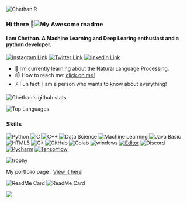 
<!---
chethanrraj90/chethanrraj90 is a ✨ special ✨ repository because its `README.md` (this file) appears on your GitHub profile.
You can click the Preview link to take a look at your changes.
--->

![Chethan R](https://github.com/HarshalGoyal/arshalGoyal/blob/main/Hello%20!!%20I%20am%20Harshal%20Goyal.-1.jpg)

### Hi there 👋![My Awesome readme](https://cdn.rawgit.com/sindresorhus/awesome/d7305f38d29fed78fa85652e3a63e154dd8e8829/media/badge.svg)

#### I am Chethan. A Machine Learning and Deep Learing enthusiast and a python developer. 


[![Instagram Link](https://img.shields.io/badge/Instagram/Harshal%20-%23E4405F.svg?&style=flat&logo=Instagram&logoColor=white)](https://www.instagram.com/goyalharshal916/)
[![Twitter Link](https://img.shields.io/badge/Twitter/Harshal%20-%23E4405F.svg?&style=flat&logo=Twitter&logoColor=white)](https://twitter.com/HarshalGoyal7)
[![linkedin Link](https://img.shields.io/badge/LinkedIn/Harshal%20-%23E4405F.svg?&style=flat&logo=LinkedIn&logoColor=white)](https://www.linkedin.com/in/harshal-goyal-184813194/)

- 🌱 I’m currently learning about the Natural Language Processing.
- 📫 How to reach me: [click on me!](mailto:goyalharshal916@gmail.com)
- ⚡ Fun fact: I am a person who wants to know about everything!



![Chethan's github stats](https://github-readme-stats.vercel.app/api?username=HarshalGoyal&count_private=true&show_icons=true&theme=tokyonight&bg_color=00000000)



![Top Languages](https://github-readme-stats.vercel.app/api/top-langs/?username=HarshalGoyal&bg_color=00000000&theme=synthwave)


### Skills
  
![Python](https://img.shields.io/badge/-Python-black?style=flat-square&logo=Python)
![C](https://img.shields.io/badge/-C-000?&logo=C)
![C++](https://img.shields.io/badge/-C++-00599C?style=flat-square&logo=c)
![Data Science](https://img.shields.io/badge/-Data%20Science-brightgreen)
![Machine Learning](https://img.shields.io/badge/-MachineLearning-blue?style=flat-oval&logo=machinelearning&logoColor=white)
![Java Basic](https://img.shields.io/badge/-Java_Basic-E34A86?style=flat-square&logo=java)
![HTML5](https://img.shields.io/badge/-HTML5-E34F26?style=flat-square&logo=html5&logoColor=white)
![Git](https://img.shields.io/badge/-Git-black?style=flat-square&logo=git&logoColor=white)
![GitHub](https://img.shields.io/badge/-GitHub-181717?style=flat-oval&logo=github&logoColor=white)
![Colab](https://img.shields.io/badge/-Colab-43853d?style=flat-oval&logo=colab&logoColor=white)
![windows](https://img.shields.io/badge/-blue?style=flat-square&logo=windows)
[![Editor](https://img.shields.io/badge/Editor-VSCode-blue?style=flat-square&logo=visual-studio-code&logoColor=white)](https://code.visualstudio.com/)
![Discord](https://img.shields.io/badge/-Discord-E01863?style=flat-square&logo=Discord&logoColor=white)
[![Pycharm](https://img.shields.io/badge/IDE-PyCharm-yellow?style=flat-square&logo=JetBrains)](https://www.jetbrains.com/pycharm/)
[![Tensorflow](https://img.shields.io/badge/-Tensorflow-366CE5?style=flat-square&logo=Tensorflow&logoColor=ffffff)](https://tensorflow.org/)


![trophy](https://github-profile-trophy.vercel.app/?username=HarshalGoyal&theme=onedark)


 My portfolio page .  [View it here](https://harshalgoyal.github.io/Mywebsite/)
 
 
![ReadMe Card](https://github-readme-stats.vercel.app/api/pin/?username=HarshalGoyal&repo=Image-Plagiarism-Recognizer&theme=radical)
![ReadMe Card](https://github-readme-stats.vercel.app/api/pin/?username=HarshalGoyal&repo=COVID-19-Detection-using-X-ray&theme=material-palenight)

<a href="https://github.com/DenverCoder1/github-readme-streak-stats">
    <img src="https://github-readme-streak-stats.herokuapp.com/?user=HarshalGoyal&theme=dark"/>
</a>

